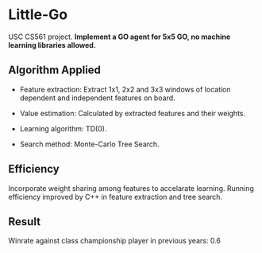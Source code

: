 # Little-Go
USC CS561 project. **Implement a GO agent for 5x5 GO, no machine learning libraries allowed.**

## Algorithm Applied

- Feature extraction: Extract 1x1, 2x2 and 3x3 windows of location dependent and independent features on board.

- Value estimation: Calculated by extracted features and their weights.

- Learning algorithm: TD(0).

- Search method: Monte-Carlo Tree Search.

## Efficiency

Incorporate weight sharing among features to accelarate learning.
Running efficiency improved by C++ in feature extraction and tree search.

## Result

Winrate against class championship player in previous years: 0.6
